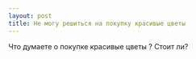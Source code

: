 ```yaml
---
layout: post 
title: Не могу решиться на покупку красивые цветы 
--- 
```

Что думаете о покупке красивые цветы ? Стоит ли?